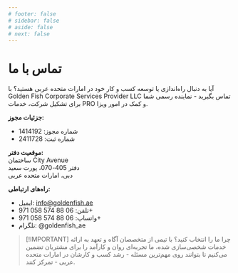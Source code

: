 ```yaml
---
# footer: false
# sidebar: false
# aside: false
# next: false
---
```


<!-- <p>
  <img src="/img/Logo.avif" alt="لوگو" width="100" height="100" style="margin-left: 50%;">
</p> -->

# تماس با ما

آیا به دنبال راه‌اندازی یا توسعه کسب و کار خود در امارات متحده عربی هستید؟ با Golden Fish Corporate Services Provider LLC تماس بگیرید - نماینده رسمی شما برای تشکیل شرکت، خدمات PRO و کمک در امور ویزا.

**جزئیات مجوز:**

- شماره مجوز: 1414192
- شماره ثبت: 2411728

**موقعیت دفتر:**  
ساختمان City Avenue  
دفتر 405-070، پورت سعید  
دبی، امارات متحده عربی

**راه‌های ارتباطی:**

- ایمیل: info@goldenfish.ae
- تلفن: 06 88 574 058 971+
- واتساپ: 06 88 574 058 971+
- تلگرام: @goldenfish_ae

<!-- WhatsApp us at [+971 058 574 88 06](https://wa.me/message/KDLD4FZVW7EUC1)
Telegram us at [@goldenfish_ae](https://t.me/goldenfish_ae) -->

> [!IMPORTANT] چرا ما را انتخاب کنید؟
> با تیمی از متخصصان آگاه و تعهد به ارائه خدمات شخصی‌سازی شده، ما تجربه‌ای روان و کارآمد را برای مشتریان تضمین می‌کنیم تا بتوانند روی مهم‌ترین مسئله - رشد کسب و کارشان در امارات متحده عربی - تمرکز کنند.

<ContactFormModal 
  formName="تماس با ما" 
  buttonText="برای ما پیام بفرستید" 
  formStyle="display: block; margin: 2rem auto;"
  categoryLabel="سطح پشتیبانی مورد نیاز: *" 
  categoryPlaceholderText="سطح پشتیبانی خود را انتخاب کنید"
  messageLabel="چگونه می‌توانیم به شما کمک کنیم؟ (توصیه می‌شود)"
  messagePlaceholderText="لطفاً جزئیات درخواست خود را به اشتراک بگذارید تا بتوانیم بهترین راه‌حل را برای نیازهای شما آماده کنیم"
  :services="[
  'پایه — فقط مشاوره و راهنمایی اولیه',
  'استاندارد — مدیریت کامل مستندات و فرآیند',
  'جامع — راه‌حل خدمات کامل با حداقل مشارکت از طرف شما',
  'سفارشی — نیازمندی‌های پیچیده یا موقعیت تجاری منحصر به فرد',
  ]"
/>